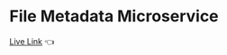 # File Metadata Microservice

[Live Link](https://file-metadata-microservice.kristinasparrow.repl.co/) :point_left: